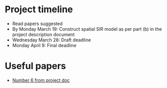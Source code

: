 # Project timeline
* Read papers suggested
* By Monday March 19: Construct spatial SIR model as per part (b) in the project description document
* Wednesday March 28: Draft deadline
* Monday April 9: Final deadline

# Useful papers
* [Number 6 from project doc](http://science.sciencemag.org/content/sci/290/5495/1360.full.pdf)
